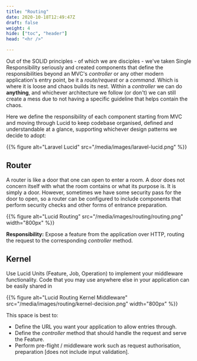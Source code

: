 ```yaml
---
title: "Routing"
date: 2020-10-18T12:49:47Z
draft: false
weight: 4
hide: ["toc", "header"]
head: "<hr />"

---
```


Out of the SOLID principles - of which we are disciples - we've taken Single Responsibility seriously and created components that define the responsibilities beyond an MVC's *controller* or any other modern application's entry point, be it a *route/request* or a *command*. Which is where it is loose and chaos builds its nest. Within a *controller* we can do **anything**, and whichever architecture we follow (or don't) we can still create a mess due to not having a specific guideline that helps contain the chaos.

Here we define the responsibility of each component starting from MVC and moving through Lucid to keep codebase organised, defined and understandable at a glance, supporting whichever design patterns we decide to adopt:

{{% figure alt="Laravel Lucid" src="/media/images/laravel-lucid.png" %}}

## Router

A router is like a door that one can open to enter a room. A door does not concern itself with what the room contains or what its purpose is. It is simply a door. However, sometimes we have some security pass for the door to open, so a router can be configured to include components that perform security checks and other forms of entrance preparation.

{{% figure alt="Lucid Routing" src="/media/images/routing/routing.png" width="800px" %}}

**Responsibility:** Expose a feature from the application over HTTP, routing the request to the corresponding *controller* method.

## Kernel

Use Lucid Units (Feature, Job, Operation) to implement your middleware functionality. Code that you may use anywhere else in your application can be easily shared in

{{% figure alt="Lucid Routing Kernel Middleware" src="/media/images/routing/kernel-decision.png" width="800px" %}}

This space is best to:

- Define the URL you want your application to allow entries through.
- Define the *controller* method that should handle the request and serve the Feature.
- Perform pre-flight / middleware work such as request authorisation, preparation [does not include input validation].
